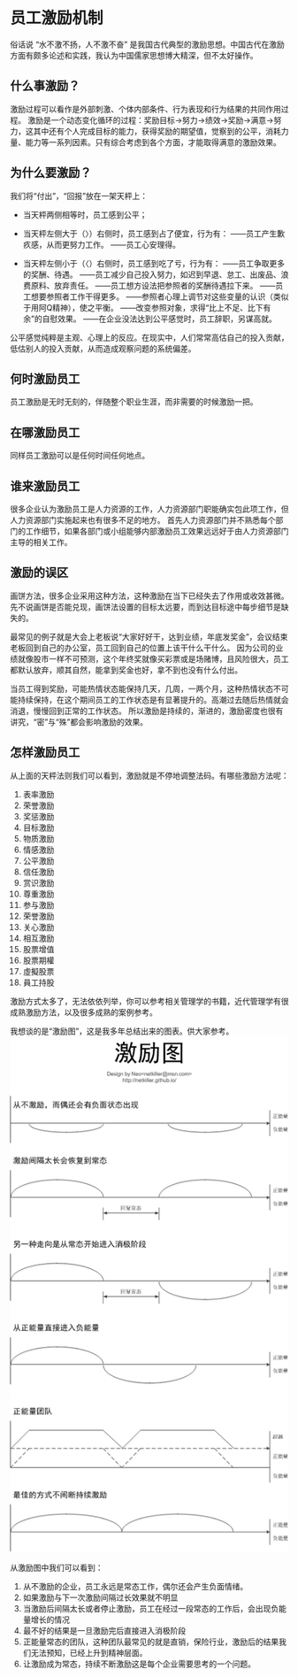 员工激励机制
=====

俗话说 “水不激不扬，人不激不奋” 是我国古代典型的激励思想。中国古代在激励方面有颇多论述和实践，我认为中国儒家思想博大精深，但不太好操作。

什么事激励？
-----
激励过程可以看作是外部刺激、个体内部条件、行为表现和行为结果的共同作用过程。
激励是一个动态变化循环的过程：奖励目标→努力→绩效→奖励→满意→努力，这其中还有个人完成目标的能力，获得奖励的期望值，觉察到的公平，消耗力量、能力等一系列因素。只有综合考虑到各个方面，才能取得满意的激励效果。

为什么要激励？
-----
我们将“付出”，“回报”放在一架天枰上：

* 当天枰两侧相等时，员工感到公平；
* 当天枰左侧大于（〉）右侧时，员工感到占了便宜，行为有：
——员工产生歉疚感，从而更努力工作。
——员工心安理得。

* 当天枰左侧小于（〈）右侧时，员工感到吃了亏，行为有：
——员工争取更多的奖酬、待遇。
——员工减少自己投入努力，如迟到早退、怠工、出废品、浪费原料、放弃责任。
——员工想方设法把参照者的奖酬待遇拉下来。
——员工想要参照者工作干得更多。
——参照者心理上调节对这些变量的认识（类似于用阿Q精神），使之平衡。
——改变参照对象，求得“比上不足、比下有余”的自慰效果。
——在企业没法达到公平感觉时，员工辞职，另谋高就。

公平感觉纯粹是主观、心理上的反应。在现实中，人们常常高估自己的投入贡献，低估别人的投入贡献，从而造成观察问题的系统偏差。

何时激励员工
-----
员工激励是无时无刻的，伴随整个职业生涯，而非需要的时候激励一把。
 
在哪激励员工
-----
同样员工激励可以是任何时间任何地点。

谁来激励员工
-----
很多企业认为激励员工是人力资源的工作，人力资源部门职能确实包此项工作，但人力资源部门实施起来也有很多不足的地方。
首先人力资源部门并不熟悉每个部门的工作细节，如果各部门或小组能够内部激励员工效果远远好于由人力资源部门主导的相关工作。

激励的误区
-----
画饼方法，很多企业采用这种方法，这种激励在当下已经失去了作用或收效甚微。先不说画饼是否能兑现，画饼法设置的目标太远要，而到达目标途中每步细节是缺失的。

最常见的例子就是大会上老板说“大家好好干，达到业绩，年底发奖金”，会议结束老板回到自己的办公室，员工回到自己的位置上该干什么干什么。
因为公司的业绩就像股市一样不可预测，这个年终奖就像买彩票或是场赌博，且风险很大，员工都默认放弃，顺其自然，能拿到奖金也好，拿不到也没有什么付出。

当员工得到奖励，可能热情状态能保持几天，几周，一两个月，这种热情状态不可能持续保持，在这个期间员工的工作状态是有显著提升的。高潮过去随后热情就会消退，慢慢回到正常的工作状态。
所以激励是持续的，渐进的，激励密度也很有讲究，“密”与“殊”都会影响激励的效果。


怎样激励员工
-----

从上面的天枰法则我们可以看到，激励就是不停地调整法码。有哪些激励方法呢：

1. 表率激励
1. 荣誉激励
1. 奖惩激励
1. 目标激励
1. 物质激励
1. 情感激励
1. 公平激励
1. 信任激励
1. 赏识激励
1. 尊重激励
1. 参与激励
1. 荣誉激励
1. 关心激励
1. 相互激励
1. 股票增值
1. 股票期權
1. 虛擬股票
1. 員工持股

激励方式太多了，无法依依列举，你可以参考相关管理学的书籍，近代管理学有很成熟激励方法，以及很多成熟的案例参考。

我想谈的是“激励图”，这是我多年总结出来的图表。供大家参考。
![激励图](https://raw.githubusercontent.com/netkiller/journal/master/%E7%AE%A1%E7%90%86/%E5%91%98%E5%B7%A5%E6%BF%80%E5%8A%B1/%E6%BF%80%E5%8A%B1%E5%9B%BE.png)

从激励图中我们可以看到：

1. 从不激励的企业，员工永远是常态工作，偶尔还会产生负面情绪。
1. 如果激励与下一次激励间隔过长效果就不明显
1. 当激励后间隔太长或者停止激励，员工在经过一段常态的工作后，会出现负能量增长的情况
1. 最不好的结果是一旦激励完后直接进入消极阶段
1. 正能量常态的团队，这种团队最常见的就是直销，保险行业，激励后的结果我们无法预知，已经上升到精神层面。
1. 让激励成为常态，持续不断激励这是每个企业需要思考的一个问题。